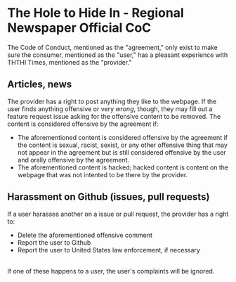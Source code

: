 # The Hole to Hide In - Regional Newspaper Official CoC

The Code of Conduct, mentioned as the "agreement," only exist to make sure the consumer, mentioned as the "user," has a pleasant experience with THTHI Times, mentioned as the "provider."

## Articles, news

The provider has a right to post anything they like to the webpage. If the user finds anything offensive or very *wrong*, though, they may fill out a feature request issue asking for the offensive content to be removed. The content is considered offensive by the agreement if:
- The aforementioned content is considered offensive by the agreement if the content is sexual, racist, sexist, or any other offensive thing that may not appear in the agreement but is still considered offensive by the user and orally offensive by the agreement.
- The aforementioned content is hacked; hacked content is content on the webpage that was not intented to be there by the provider.

## Harassment on Github (issues, pull requests)

If a user harasses another on a issue or pull request, the provider has a right to:
- Delete the aforementioned offensive comment
- Report the user to Github
- Report the user to United States law enforcement, if necessary<br>
<br>
If one of these happens to a user, the user's complaints will be ignored.
